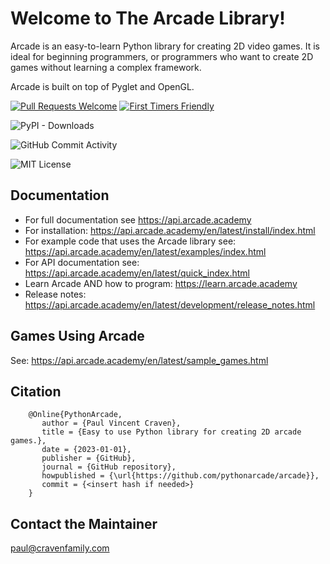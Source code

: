 # Welcome to The Arcade Library!

Arcade is an easy-to-learn Python library for creating 2D video games.
It is ideal for beginning programmers, or programmers who want to create
2D games without learning a complex framework.

Arcade is built on top of Pyglet and OpenGL.

[<img src="https://img.shields.io/badge/PRs-welcome-brightgreen.svg?style=flat" alt="Pull Requests Welcome">](http://makeapullrequest.com)
[<img src="https://img.shields.io/badge/first--timers--only-friendly-blue.svg" alt="First Timers Friendly">](http://www.firsttimersonly.com/)

![PyPI - Downloads](https://img.shields.io/pypi/dm/arcade)

![GitHub Commit Activity](https://img.shields.io/github/commit-activity/m/pythonarcade/arcade)

![MIT License](https://img.shields.io/pypi/l/arcade)

## Documentation

* For full documentation see https://api.arcade.academy
* For installation: https://api.arcade.academy/en/latest/install/index.html
* For example code that uses the Arcade library see: https://api.arcade.academy/en/latest/examples/index.html
* For API documentation see: https://api.arcade.academy/en/latest/quick_index.html
* Learn Arcade AND how to program: https://learn.arcade.academy
* Release notes: https://api.arcade.academy/en/latest/development/release_notes.html

## Games Using Arcade

See: https://api.arcade.academy/en/latest/sample_games.html

## Citation

```
    @Online{PythonArcade,
       author = {Paul Vincent Craven},
       title = {Easy to use Python library for creating 2D arcade games.},
       date = {2023-01-01},
       publisher = {GitHub},
       journal = {GitHub repository},
       howpublished = {\url{https://github.com/pythonarcade/arcade}},
       commit = {<insert hash if needed>}
    }
```

## Contact the Maintainer

paul@cravenfamily.com
